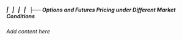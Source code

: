 ##### |   |   |   |   ├── Options and Futures Pricing under Different Market Conditions

*Add content here*